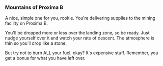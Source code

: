 ### Mountains of Proxima B
A nice, simple one for you, rookie. You're delivering supplies to the mining facility on Proxima B.

You'll be dropped more or less over the landing zone, so be ready. Just nudge yourself over it and watch your rate of descent. The atmosphere is thin so you'll drop like a stone.

But try not to burn ALL your fuel, okay? It's expensive stuff. Remember, you get a bonus for what you have left over.